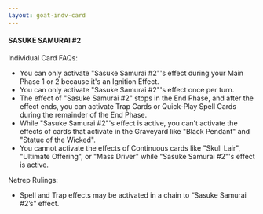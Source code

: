 ```yaml
---
layout: goat-indv-card
---
```


#### SASUKE SAMURAI #2

Individual Card FAQs:

*   You can only activate "Sasuke Samurai #2"'s effect during your Main Phase 1 or 2 because it's an Ignition Effect.
*   You can only activate "Sasuke Samurai #2"'s effect once per turn.
*   The effect of "Sasuke Samurai #2" stops in the End Phase, and after the effect ends, you can activate Trap Cards or Quick-Play Spell Cards during the remainder of the End Phase.
*   While "Sasuke Samurai #2"'s effect is active, you can't activate the effects of cards that activate in the Graveyard like "Black Pendant" and "Statue of the Wicked".
*   You cannot activate the effects of Continuous cards like "Skull Lair", "Ultimate Offering", or "Mass Driver" while "Sasuke Samurai #2"'s effect is active.

Netrep Rulings:

*   Spell and Trap effects may be activated in a chain to “Sasuke Samurai #2’s” effect.